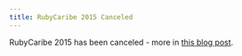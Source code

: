 ```yaml
---
title: RubyCaribe 2015 Canceled
---
```


RubyCaribe 2015 has been canceled - more in [this blog post][p].

[p]: http://rayhightower.com/blog/2014/12/22/too-soon-for-alpha-centauri/
